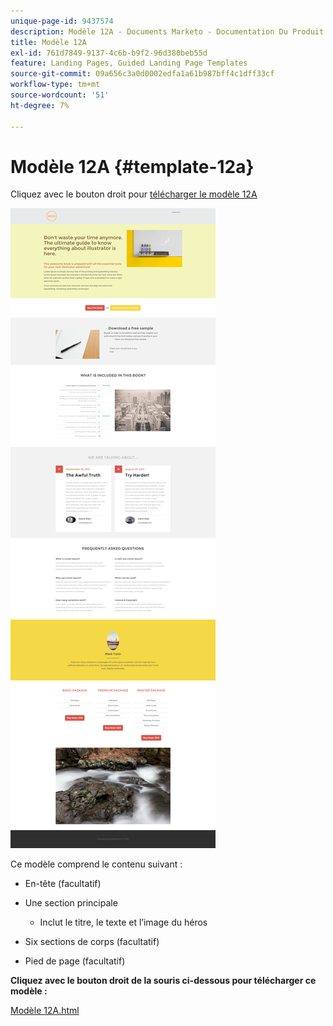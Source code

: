 ```yaml
---
unique-page-id: 9437574
description: Modèle 12A - Documents Marketo - Documentation Du Produit
title: Modèle 12A
exl-id: 761d7849-9137-4c6b-b9f2-96d380beb55d
feature: Landing Pages, Guided Landing Page Templates
source-git-commit: 09a656c3a0d0002edfa1a61b987bff4c1dff33cf
workflow-type: tm+mt
source-wordcount: '51'
ht-degree: 7%

---
```


# Modèle 12A {#template-12a}

Cliquez avec le bouton droit pour [télécharger le modèle 12A](https://experienceleague.adobe.com/landing/marketo/lp-templates/template-12a.html)

![](assets/image2015-8-4-14-3a23-3a23.png)

Ce modèle comprend le contenu suivant :

* En-tête (facultatif)
* Une section principale

   * Inclut le titre, le texte et l’image du héros

* Six sections de corps (facultatif)
* Pied de page (facultatif)

**Cliquez avec le bouton droit de la souris ci-dessous pour télécharger ce modèle :**

[Modèle 12A.html](https://experienceleague.adobe.com/landing/marketo/lp-templates/template-12a.html)
